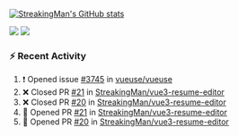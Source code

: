 [![StreakingMan's GitHub stats](https://streakingman-github-readme-stats.vercel.app/api?username=StreakingMan&show_icons=true)](https://github.com/anuraghazra/github-readme-stats)

<p>
  <img src="https://streakingman-github-readme-stats.vercel.app/api/top-langs/?username=StreakingMan&layout=compact&langs_count=8" />
  <img src="https://streakingman-github-readme-stats.vercel.app/api/wakatime?username=StreakingMan&layout=compact&langs_count=8" />
</p>

### :zap: Recent Activity

<!--START_SECTION:activity-->
1. ❗ Opened issue [#3745](https://github.com/vueuse/vueuse/issues/3745) in [vueuse/vueuse](https://github.com/vueuse/vueuse)
2. ❌ Closed PR [#21](https://github.com/StreakingMan/vue3-resume-editor/pull/21) in [StreakingMan/vue3-resume-editor](https://github.com/StreakingMan/vue3-resume-editor)
3. ❌ Closed PR [#20](https://github.com/StreakingMan/vue3-resume-editor/pull/20) in [StreakingMan/vue3-resume-editor](https://github.com/StreakingMan/vue3-resume-editor)
4. 💪 Opened PR [#21](https://github.com/StreakingMan/vue3-resume-editor/pull/21) in [StreakingMan/vue3-resume-editor](https://github.com/StreakingMan/vue3-resume-editor)
5. 💪 Opened PR [#20](https://github.com/StreakingMan/vue3-resume-editor/pull/20) in [StreakingMan/vue3-resume-editor](https://github.com/StreakingMan/vue3-resume-editor)
<!--END_SECTION:activity-->


<!---
StreakingMan/StreakingMan is a ✨ special ✨ repository because its `README.md` (this file) appears on your GitHub profile.
You can click the Preview link to take a look at your changes.
--->


